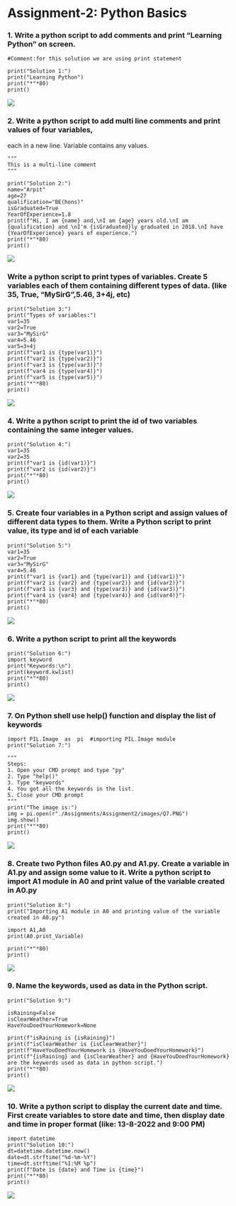 # Assignment-2: Python Basics

### 1. Write a python script to add comments and print “Learning Python” on screen.

```
#Comment:for this solution we are using print statement

print("Solution 1:")
print("Learning Python")
print("*"*80)
print()
```
![](./images/Q1.PNG)


### 2. Write a python script to add multi line comments and print values of four variables,
each in a new line. Variable contains any values.

```
"""
This is a multi-line comment
"""

print("Solution 2:")
name="Arpit"
age=27
qualification="BE(hons)"
isGraduated=True
YearOfExperience=1.8
print(f"Hi, I am {name} and,\nI am {age} years old.\nI am {qualification} and \nI'm {isGraduated}ly graduated in 2018.\nI have {YearOfExperience} years of experience.")
print("*"*80)
print()
```

![](./images/Q2.PNG)


### Write a python script to print types of variables. Create 5 variables each of them  containing different types of data. (like 35, True, “MySirG”,5.46, 3+4j, etc)

```
print("Solution 3:")
print("Types of variables:")
var1=35
var2=True
var3="MySirG"
var4=5.46
var5=3+4j
print(f"var1 is {type(var1)}")
print(f"var2 is {type(var2)}")
print(f"var3 is {type(var3)}")
print(f"var4 is {type(var4)}")
print(f"var5 is {type(var5)}")
print("*"*80)
print()
```

![](./images/Q3.PNG)

### 4. Write a python script to print the id of two variables containing the same integer   values.

```
print("Solution 4:")
var1=35
var2=35
print(f"var1 is {id(var1)}")
print(f"var2 is {id(var2)}")
print("*"*80)
print()
```
![](./images/Q4.PNG)

### 5. Create four variables in a Python script and assign values of different data types to them. Write a Python script to print value, its type and id of each variable

```
print("Solution 5:")
var1=35
var2=True
var3="MySirG"
var4=5.46
print(f"var1 is {var1} and {type(var1)} and {id(var1)}")
print(f"var2 is {var2} and {type(var2)} and {id(var2)}")
print(f"var3 is {var3} and {type(var3)} and {id(var3)}")
print(f"var4 is {var4} and {type(var4)} and {id(var4)}")
print("*"*80)
print()
```
![](./images/Q5.PNG)


### 6. Write a python script to print all the keywords

```
print("Solution 6:")
import keyword
print("Keywords:\n")
print(keyword.kwlist)
print("*"*80)
print()
```

![](./images/Q6.PNG)


### 7. On Python shell use help() function and display the list of keywords

```
import PIL.Image  as  pi  #importing PIL.Image module
print("Solution 7:")

"""
Steps:
1. Open your CMD prompt and type "py"
2. Type "help()"
3. Type "keywords"
4. You got all the keywords in the list.
5. Close your CMD prompt
"""
print("The image is:")
img = pi.open(r"./Assignments/Assignment2/images/Q7.PNG")
img.show()
print("*"*80)
print()

```

![](./images/Q7.PNG)


### 8. Create two Python files A0.py and A1.py. Create a variable in A1.py and assign some value to it. Write a python script to import A1 module in A0 and print value of the  variable created in A0.py


```
print("Solution 8:")
print("Importing A1 module in A0 and printing value of the variable created in A0.py")

import A1,A0
print(A0.print_Variable)

print("*"*80)
print()
```
![](./images/Q8.PNG)

### 9. Name the keywords, used as data in the Python script.

```
print("Solution 9:")

isRaining=False
isClearWeather=True
HaveYouDoedYourHomework=None

print(f"isRaining is {isRaining}")
print(f"isClearWeather is {isClearWeather}")
print(f"HaveYouDoedYourHomework is {HaveYouDoedYourHomework}")
print(f"{isRaining} and {isClearWeather} and {HaveYouDoedYourHomework} are the keywords used as data in python script.")
print("*"*80)
print()
```
![](./images/Q9.PNG)

### 10. Write a python script to display the current date and time. First create variables to store date and time, then display date and time in proper format (like: 13-8-2022 and 9:00 PM)

```
import datetime
print("Solution 10:")
dt=datetime.datetime.now()
date=dt.strftime("%d-%m-%Y")
time=dt.strftime("%I:%M %p")
print(f"Date is {date} and Time is {time}")
print("*"*80)
print()
```
![](./images/Q10.PNG)

